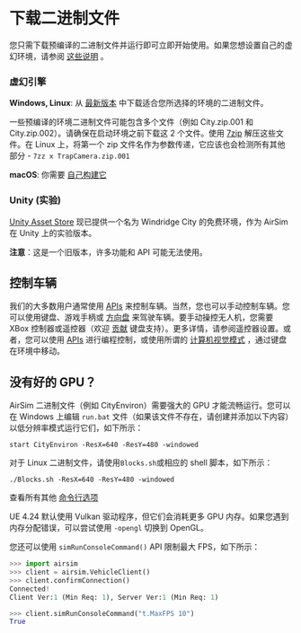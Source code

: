 # 下载二进制文件

您只需下载预编译的二进制文件并运行即可立即开始使用。如果您想设置自己的虚幻环境，请参阅 [这些说明](https://github.com/Microsoft/AirSim/#how-to-get-it) 。

### 虚幻引擎

**Windows, Linux**: 从 [最新版本](https://github.com/Microsoft/AirSim/releases) 中下载适合您所选择的环境的二进制文件。

一些预编译的环境二进制文件可能包含多个文件（例如 City.zip.001 和 City.zip.002）。请确保在启动环境之前下载这 2 个文件。使用 [7zip](https://www.7-zip.org/download.html) 解压这些文件。在 Linux 上，将第一个 zip 文件名作为参数传递，它应该也会检测所有其他部分 - `7zz x TrapCamera.zip.001`


**macOS**:  你需要 [自己构建它](build_linux.md) 

### Unity (实验)

[Unity Asset Store](https://assetstore.unity.com/) 现已提供一个名为 Windridge City 的免费环境，作为 AirSim 在 Unity 上的实验版本。

**注意**：这是一个旧版本，许多功能和 API 可能无法使用。


## 控制车辆

我们的大多数用户通常使用 [APIs](apis.md) 来控制车辆。当然，您也可以手动控制车辆。您可以使用键盘、游戏手柄或 [方向盘](steering_wheel_installation.md) 来驾驶车辆。要手动操控无人机，您需要 XBox 控制器或遥控器（欢迎 [贡献](CONTRIBUTING.md) 键盘支持）。更多详情，请参阅遥控器设置。或者，您可以使用 [APIs](apis.md) 进行编程控制，或使用所谓的 [计算机视觉模式](image_apis.md) ，通过键盘在环境中移动。

## 没有好的 GPU？

AirSim 二进制文件（例如 CityEnviron）需要强大的 GPU 才能流畅运行。您可以在 Windows 上编辑 `run.bat` 文件（如果该文件不存在，请创建并添加以下内容）以低分辨率模式运行它们，如下所示：

```batch
start CityEnviron -ResX=640 -ResY=480 -windowed
```

对于 Linux 二进制文件，请使用`Blocks.sh`或相应的 shell 脚本，如下所示：

```shell
./Blocks.sh -ResX=640 -ResY=480 -windowed
```

查看所有其他 [命令行选项](https://docs.unrealengine.com/en-US/ProductionPipelines/CommandLineArguments/index.html) 

UE 4.24 默认使用 Vulkan 驱动程序，但它们会消耗更多 GPU 内存。如果您遇到内存分配错误，可以尝试使用 `-opengl` 切换到 OpenGL。


您还可以使用 `simRunConsoleCommand()` API 限制最大 FPS，如下所示：

```python
>>> import airsim
>>> client = airsim.VehicleClient()
>>> client.confirmConnection()
Connected!
Client Ver:1 (Min Req: 1), Server Ver:1 (Min Req: 1)

>>> client.simRunConsoleCommand("t.MaxFPS 10")
True
```
